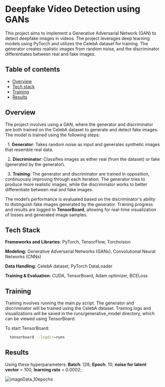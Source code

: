 
# Deepfake Video Detection using GANs

This project aims to implement a Generative Adversarial Network (GAN) to detect deepfake images in videos. The project leverages deep learning models using PyTorch and utilizes the CelebA dataset for training. The generator creates realistic images from random noise, and the discriminator differentiates between real and fake images.




## Table of contents

- [Overview](#overview)
- [Tech stack](#technologies)
- [Training](#training)
- [Results](#results)

## Overview

The project involves using a GAN, where the generator and discriminator are both trained on the CelebA dataset to generate and detect fake images. The model is trained using the following steps:

&nbsp;&nbsp;1. **Generator**: 
   Takes random noise as input and generates synthetic images that resemble real data.
  
&nbsp;&nbsp;2. **Discriminator**: 
   Classifies images as either real (from the dataset) or fake (generated by the generator).
  
&nbsp;&nbsp;3. **Training**:
   The generator and discriminator are trained in opposition, continuously improving through each iteration. 
   The generator tries to produce more realistic images, while the discriminator works to better differentiate between real and fake images.

The model’s performance is evaluated based on the discriminator's ability to distinguish fake images generated by the generator. Training progress and results are logged to **TensorBoard**, allowing for real-time visualization of losses and generated image samples.

## Tech Stack

**Frameworks and Libraries:** PyTorch, TensorFlow, Torchvision

**Modeling:** Generative Adversarial Networks (GANs), Convolutional Neural Networks (CNNs)

**Data Handling:** CelebA dataset, PyTorch DataLoader

**Training & Evaluation:** CUDA, TensorBoard, Adam optimizer, BCELoss


## Training
Training involves running the main.py script. The generator and discriminator will be trained using the CelebA dataset. Training logs and visualizations will be saved in the runs/generative_model directory, which can be viewed using TensorBoard.

To start TensorBoard:

```bash
  tensorboard --logdir=runs
```

## Results
Using these hyperparameters:
**Batch**: 128;
**Epoch**: 10;
**noise for latent vector** = 100;
**learning rate** = 0.0002;

![imageData_10epochs](https://github.com/user-attachments/assets/cbc28e28-e1ef-4c9e-a8cf-4068f899654a)



